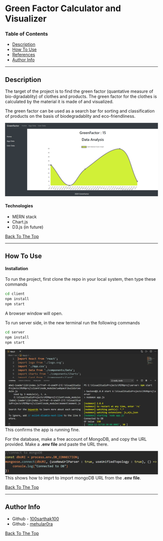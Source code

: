 # Green Factor Calculator and Visualizer

### Table of Contents


- [Description](#description)
- [How To Use](#how-to-use)
- [References](#references)
- [Author Info](#author-info)

---

## Description

The target of the project is to find the green factor (quantative measure of bio-dgradablity) of clothes and products. The green factor for the clothes is calculated by the material it is made of and visualized.


The green factor can be used as a search bar for sorting and classification of products on the basis of biodegradablity and eco-friendliness.

![mern](images/MainApp.PNG)

#### Technologies

- MERN stack
- Chart.js
- D3.js (in future)

[Back To The Top](#read-me-template)

---

## How To Use

#### Installation

To run the project, first clone the repo in your local system, then type these commands

```bash
cd client
npm install
npm start
```
A browser window will open.

To run server side, in the new terminal run the following commands

```bash
cd server
npm install
npm start
```
![mern](images/MERN.PNG)
This confirms the app is running fine.

For the database, make a free account of MongoDB, and copy the URL provided. Make a **.env file** and paste the URL there. 

![mern](images/MongoDB.PNG)
This shows how to imprt to import mongoDB URL from the **.env file**.


[Back To The Top](#read-me-template)

---

## Author Info

- Github - [100sarthak100](https://github.com/100sarthak100)
- Github - [mehular0ra](https://github.com/mehular0ra)

[Back To The Top](#read-me-template)
